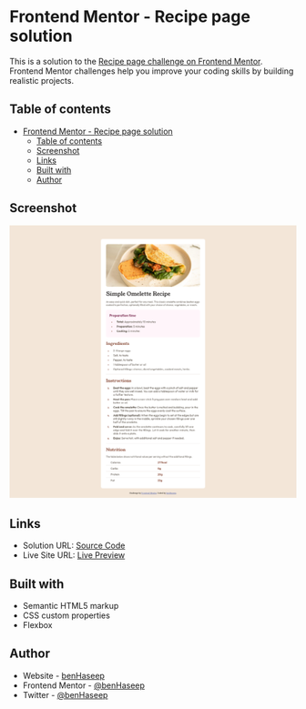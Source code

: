 # Frontend Mentor - Recipe page solution

This is a solution to the [Recipe page challenge on Frontend Mentor](https://www.frontendmentor.io/challenges/recipe-page-KiTsR8QQKm). Frontend Mentor challenges help you improve your coding skills by building realistic projects. 

## Table of contents

- [Frontend Mentor - Recipe page solution](#frontend-mentor---recipe-page-solution)
  - [Table of contents](#table-of-contents)
  - [Screenshot](#screenshot)
  - [Links](#links)
  - [Built with](#built-with)
  - [Author](#author)

## Screenshot

![](./screenshot.png)

## Links

- Solution URL: [Source Code](https://github.com/benHaseep/recipe-page)
- Live Site URL: [Live Preview](https://benHaseep.github.io/recipe-page)

## Built with

- Semantic HTML5 markup
- CSS custom properties
- Flexbox

## Author

- Website - [benHaseep](https://benHaseep.github.io)
- Frontend Mentor - [@benHaseep](https://www.frontendmentor.io/profile/benHaseep)
- Twitter - [@benHaseep](https://www.twitter.com/benHaseep)